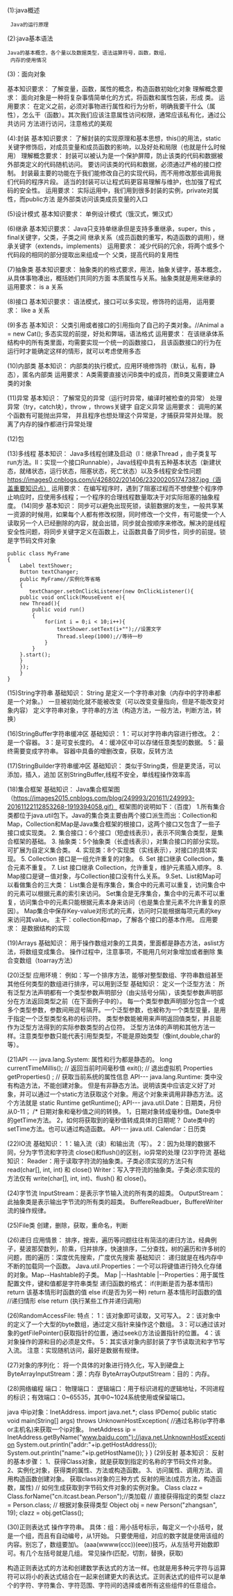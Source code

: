 
(1):java概述

     Java的运行原理
     
(2):java基本语法

    Java的基本概念，各个量以及数据类型，语法运算符号，函数，数组，
     内存的使用情况
     
(3)：面向对象

基本知识要求：
   了解变量，函数，属性的概念，构造函数初始化对象
理解概念要求：
    面向对象是一种将复杂事情简单化的方式，将函数和属性包装，形成
类。
运用要求：
    在定义之前，必须对事物进行属性和行为分析，明确我要干什么（属性），怎么干（函数）。其次我们应该注意属性访问权限，通常应该私有化，通过公共访问
方法进行访问，注意格式的美观

(4):封装
基本知识要求：
    了解封装的实现原理和基本思想，this()的用法，static关键字修饰后，对成员变量和成员函数的影响，以及好处和局限（也就是什么时候用）
理解概念要求：
    封装可以被认为是一个保护屏障，防止该类的代码和数据被外部类定义的代码随机访问。
要访问该类的代码和数据，必须通过严格的接口控制。
封装最主要的功能在于我们能修改自己的实现代码，而不用修改那些调用我们代码的程序片段。
适当的封装可以让程式码更容易理解与维护，也加强了程式码的安全性。
运用要求：
    实际运用中，我们用到很多封装的实例，private对属性，而public方法
是外部类访问该类成员变量的入口

(5)设计模式
基本知识要求：
单例设计模式（饿汉式，懒汉式）

(6)继承
基本知识要求：
Java只支持单继承但是支持多重继承，super，this ，final关键字，父类，子类之间
继承关系（成员函数的重写，构造函数的调用），继承关键字（extends，implements）
运用要求：
减少代码的冗余，将两个或多个代码段的相同的部分提取出来组成一个
父类，提高代码的复用性

(7)抽象类
基本知识要求：
抽象类的的格式要求，用法，抽象关键字，基本概念，从具体事物凑出，概括她们共同的方面
本质属性与关系。抽象类就是用来继承的
运用要求：
is a 关系

(8)接口
基本知识要求：
语法模式，接口可以多实现，修饰符的运用，
运用要求：
like a 关系

(9)多态
基本知识：
父类引用或者接口的引用指向了自己的子类对象。//Animal a = new Cat();
多态实现的前提，好处和弊端，语法格式
运用要求：
在该继承体系结构中的所有类里面，均需要实现一个统一的函数接口，
且该函数接口的行为在运行时才能确定这样的情形，就可以考虑使用多态

(10)内部类
基本知识：
内部类的执行模式，应用环境修饰符（默认，私有，静态），匿名内部类
运用要求：
A类需要直接访问B类中的成员，而B类又需要建立A类的对象

(11)异常
基本知识：
了解常见的异常（运行时异常，编译时被检查的异常）
处理异常（try，catch块），throw ，throws关键字
自定义异常
运用要求：
调用的某个函数有可能抛出异常，
并且程序也想处理这个异常是，才捕获异常并处理。
脱离了内存的操作都进行异常处理

(12)包

(13)多线程
基本知识：
   Java多线程创建及启动（I：继承Thread ，由子类复写run方法。II：实现一个接口Runnable），Java线程中具有五种基本状态（新建状态，就绪状态，运行状态，阻塞状态，死亡状态）以及多线程安全性问题
https://images0.cnblogs.com/i/426802/201406/232002051747387.jpg（涵盖重要知识点）
运用要求：
在编写程序时，遇到了阻塞过程而不想使整个程序停止响应时，应使用多线程；一个程序的合理线程数量取决于对实际阻塞的抽象程度。
(14)同步
基本知识：
   同步可以避免出现死锁，读脏数据的发生，一般共享某一资源的时候用，如果每个人都有修改权限，同时修改一个文件，有可能使一个人读取另一个人已经删除的内容，就会出错，同步就会按顺序来修改。解决的是线程安全性问题，将同步关键字定义在函数上，让函数具备了同步性，同步的前提。锁是字节码文件对象
   
    public class MyFrame  
    {  
        Label textShower;  
        Button textChanger;  
        public MyFrame//实例化等省略  
        {  
           textChanger.setOnClickListener(new OnClickListener(){  
        public void onClick(MouseEvent e){  
        new Thread(){  
            public void run()  
            {  
                for(int i = 0;i < 10;i++){  
                    textShower.setText(i+"");//设置文字  
                    Thread.sleep(1000);//等待一秒  
                }     
            }  
        }.start();  
        }  
        });  
        }  
    }  

(15)String字符串
基础知识：
String 是定义一个字符串对象（内存中的字符串都是一个对象。） 一旦被初始化就不能被改变（可以改变变量指向，但是不能改变对象内容）
定义字符串对象，字符串的方法（构造方法，一般方法，判断方法，转换）

(16)StringBuffer字符串缓冲区
基础知识：
1：可以对字符串内容进行修改。
2：是一个容器。
3：是可变长度的。
4：缓冲区中可以存储任意类型的数据。
5：最终需要变成字符串。
容器中具备的增删改查，获取，反转方法

(17)StringBuilder字符串缓冲区
基础知识：
类似于String类，但是更灵活，可以添加，插入，追加
区别StringBuffer,线程不安全，单线程操作效率高


(18)集合框架
基础知识：
Java集合框架图（https://images2015.cnblogs.com/blog/249993/201611/249993-20161122112853268-1919394058.gif）
框架图的说明如下：（百度）
1.所有集合类都位于java.util包下。Java的集合类主要由两个接口派生而出：Collection和Map，Collection和Map是Java集合框架的根接口，这两个接口又包含了一些子接口或实现类。
2. 集合接口：6个接口（短虚线表示），表示不同集合类型，是集合框架的基础。
3. 抽象类：5个抽象类（长虚线表示），对集合接口的部分实现。可扩展为自定义集合类。
4. 实现类：8个实现类（实线表示），对接口的具体实现。
5. Collection 接口是一组允许重复的对象。
6. Set 接口继承 Collection，集合元素不重复。
7. List 接口继承 Collection，允许重复，维护元素插入顺序。
8. Map接口是键－值对象，与Collection接口没有什么关系。
9.Set、List和Map可以看做集合的三大类：
List集合是有序集合，集合中的元素可以重复，访问集合中的元素可以根据元素的索引来访问。
Set集合是无序集合，集合中的元素不可以重复，访问集合中的元素只能根据元素本身来访问（也是集合里元素不允许重复的原因）。
Map集合中保存Key-value对形式的元素，访问时只能根据每项元素的key来访问其value。
主干：collection和map，了解各个接口的基本作用。
应用要求：
是数据结构的实现

(19)Arrays
基础知识：
用于操作数组对象的工具类，里面都是静态方法，aslist方法，将数组变成集合。
操作过程中，注意事项，不能用几何对象增加或者删除
集合变数组（toarray方法）

(20)泛型
应用环境：
例如：写一个排序方法，能够对整型数组、字符串数组甚至其他任何类型的数组进行排序，可以用到泛型
基础知识：
定义一个泛型方法：
    所有泛型方法声明都有一个类型参数声明部分（由尖括号分隔），该类型参数声明部分在方法返回类型之前（在下面例子中的<E>）。
    每一个类型参数声明部分包含一个或多个类型参数，参数间用逗号隔开。一个泛型参数，也被称为一个类型变量，是用于指定一个泛型类型名称的标识符。
    类型参数能被用来声明返回值类型，并且能作为泛型方法得到的实际参数类型的占位符。
    泛型方法体的声明和其他方法一样。注意类型参数只能代表引用型类型，不能是原始类型（像int,double,char的等）。

(21)API
--- java.lang.System: 属性和行为都是静态的。
long currentTimeMillis(); // 返回当前时间毫秒值
exit();  // 退出虚拟机
Properties getProperties() ;  // 获取当前系统的属性信息
API--- java.lang.Runtime: 类中没有构造方法，不能创建对象。
但是有非静态方法。说明该类中应该定义好了对象，并可以通过一个static方法获取这个对象。用这个对象来调用非静态方法。这个方法就是 static Runtime getRuntime();
API--- java.util.Date：日期类，月份从0-11；
	/*
	日期对象和毫秒值之间的转换。
	1，日期对象转成毫秒值。Date类中的getTime方法。
	2，如何将获取到的毫秒值转成具体的日期呢？
		Date类中的setTime方法。也可以通过构造函数。 
API--- java.util. Calendar：日历类

(22)IO流
基础知识：
1：输入流（读）和输出流（写）。
2：因为处理的数据不同，分为字节流和字符流
close()和flush()的区别，io异常的处理
(23)字符流
基础知识：
Reader：用于读取字符流的抽象类。子类必须实现的方法只有 read(char[], int, int) 和 close()
Writer：写入字符流的抽象类。子类必须实现的方法仅有 write(char[], int, int)、flush() 和 close()。

(24)字节流
InputStream：是表示字节输入流的所有类的超类。
OutputStream：此抽象类是表示输出字节流的所有类的超类。
BuffereReadbuer，BuffereWriter
流的操作规律。

(25)File类
创建，删除，获取，重命名，判断

(26)递归
应用情景：
排序，搜索，遍历等问题往往有简洁的递归方法，经典例子，斐波那契数列，阶乘，归并排序，快速排序，二分查找，树的遍历和许多树的问题，图的遍历：深度优先搜索，广度优先搜索
基础知识：
递归就是在栈内存中不断的加载同一个函数。
Java.util.Properties：一个可以将键值进行持久化存储的对象。Map--Hashtable的子类。
Map
	|--Hashtable
		|--Properties：用于属性配置文件，键和值都是字符串类型
递归函数的格式：
if(判断是否为基本情形)
return 该基本情形时函数的值
else if(是否为另一种)
return 基本情形时函数的值
//递归情形
else return (执行某些工作并递归调用)

(26)RandomAccessFile:
特点：
1：该对象即可读取，又可写入。
2：该对象中的定义了一个大型的byte数组，通过定义指针来操作这个数组。
3：可以通过该对象的getFilePointer()获取指针的位置，通过seek()方法设置指针的位置。
4：该对象操作的源和目的必须是文件。 
5：其实该对象内部封装了字节读取流和字节写入流。
注意：实现随机访问，最好是数据有规律。

(27)对象的序列化：
将一个具体的对象进行持久化，写入到硬盘上
ByteArrayInputStream：源：内存 
ByteArrayOutputStream：目的：内存。

(28)网络编程
端口：
物理端口：
逻辑端口：用于标识进程的逻辑地址，不同进程的标识；有效端口：0~65535，其中0~1024系统使用或保留端口。

java 中ip对象：InetAddress.
import java.net.*;
class  IPDemo{
	public static void main(String[] args) throws UnknownHostException{
		//通过名称(ip字符串or主机名)来获取一个ip对象。
		InetAddress ip = InetAddress.getByName("www.baidu.com");//java.net.UnknownHostException
		System.out.println("addr:"+ip.getHostAddress());
		System.out.println("name:"+ip.getHostName());
	}
}
(29)反射
基本知识：
反射的基本步骤：
1、获得Class对象，就是获取到指定的名称的字节码文件对象。
2、实例化对象，获得类的属性、方法或构造函数。
3、访问属性、调用方法、调用构造函数创建对象。
获取class对象的三种方式
反射的用法(成员方法，构造函数，属性)
// 如何生成获取到字节码文件对象的实例对象。
		Class clazz = Class.forName("cn.itcast.bean.Person");//类加载
// 直接获得指定的类型
		clazz = Person.class;
		// 根据对象获得类型
		Object obj = new Person("zhangsan", 19);
		clazz = obj.getClass();

(30)正则表达式
操作字符串。
具体：组：用小括号标示，每定义一个小括号，就是一个组，而且有自动编号，从1开始。
	只要使用组，对应的数字就是使用该组的内容。别忘了，数组要加\\。
	(aaa(wwww(ccc))(eee))技巧，从左括号开始数即可。有几个左括号就是几组。
常见操作(匹配，切割，替换，获取)

构造正则表达式的方法和创建数学表达式的方法一样。也就是用多种元字符与运算符可以将小的表达式结合在一起来创建更大的表达式。正则表达式的组件可以是单个的字符、字符集合、字符范围、字符间的选择或者所有这些组件的任意组合。
















